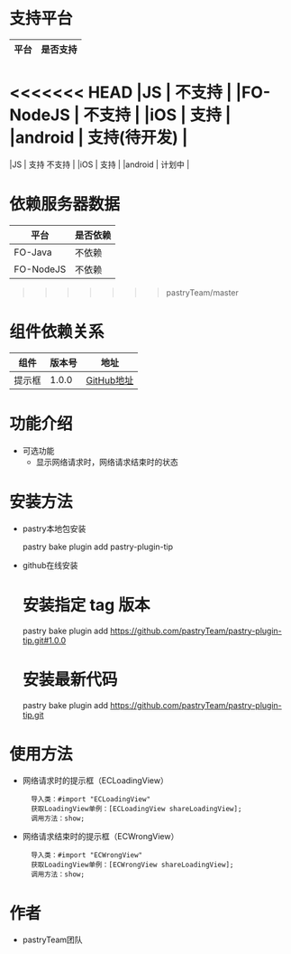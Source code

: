 # 支持平台

|平台 | 是否支持 |
|-----|------|
<<<<<<< HEAD
|JS    |  不支持    |
|FO-NodeJS    |  不支持    |
|iOS    | 支持    |
|android    | 支持(待开发)    |
=======
|JS    | 支持 不支持    |
|iOS    | 支持    |
|android    | 计划中    |

# 依赖服务器数据

|平台 | 是否依赖 |
|-----|------|
|FO-Java    | 不依赖    |
|FO-NodeJS    | 不依赖    |
>>>>>>> pastryTeam/master

# 组件依赖关系

|组件 | 版本号 | 地址|
|-----|------|----|
|提示框    | 1.0.0    | [GitHub地址](https://github.com/wuxingjie123/pastry-plugin-tip.git)|

# 功能介绍
>
* 可选功能
  * 显示网络请求时，网络请求结束时的状态
  
# 安装方法
>
* pastry本地包安装
        
    pastry bake plugin add pastry-plugin-tip
>
* github在线安装

    # 安装指定 tag 版本
    pastry bake plugin add https://github.com/pastryTeam/pastry-plugin-tip.git#1.0.0 
    
    # 安装最新代码
    pastry bake plugin add https://github.com/pastryTeam/pastry-plugin-tip.git
    
# 使用方法
>
* 网络请求时的提示框（ECLoadingView）

        导入类：#import "ECLoadingView"
        获取LoadingView单例：[ECLoadingView shareLoadingView];
        调用方法：show;

>
* 网络请求结束时的提示框（ECWrongView）

        导入类：#import "ECWrongView"
        获取LoadingView单例：[ECWrongView shareLoadingView];
        调用方法：show;
        
# 作者
* pastryTeam团队


